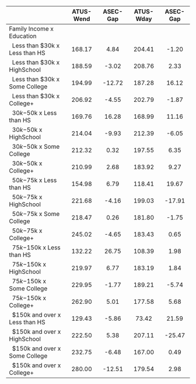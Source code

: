 
|                      |    ATUS-Wend |     ASEC-Gap |    ATUS-Wday |     ASEC-Gap |
| -------------------- | :----------: | :----------: | :----------: | :----------: |
| Family Income x Education |              |              |              |              |
| &nbsp;&nbsp;Less than $30k x Less than HS |       168.17 |         4.84 |       204.41 |        -1.20 |
| &nbsp;&nbsp;Less than $30k x HighSchool |       188.59 |        -3.02 |       208.76 |         2.33 |
| &nbsp;&nbsp;Less than $30k x Some College |       194.99 |       -12.72 |       187.28 |        16.12 |
| &nbsp;&nbsp;Less than $30k x College+ |       206.92 |        -4.55 |       202.79 |        -1.87 |
| &nbsp;&nbsp;$30k-$50k x Less than HS |       169.76 |        16.28 |       168.99 |        11.16 |
| &nbsp;&nbsp;$30k-$50k x HighSchool |       214.04 |        -9.93 |       212.39 |        -6.05 |
| &nbsp;&nbsp;$30k-$50k x Some College |       212.32 |         0.32 |       197.55 |         6.35 |
| &nbsp;&nbsp;$30k-$50k x College+ |       210.99 |         2.68 |       183.92 |         9.27 |
| &nbsp;&nbsp;$50k-$75k x Less than HS |       154.98 |         6.79 |       118.41 |        19.67 |
| &nbsp;&nbsp;$50k-$75k x HighSchool |       221.68 |        -4.16 |       199.03 |       -17.91 |
| &nbsp;&nbsp;$50k-$75k x Some College |       218.47 |         0.26 |       181.80 |        -1.75 |
| &nbsp;&nbsp;$50k-$75k x College+ |       245.02 |        -4.65 |       183.43 |         0.65 |
| &nbsp;&nbsp;$75k-$150k x Less than HS |       132.22 |        26.75 |       108.39 |         1.98 |
| &nbsp;&nbsp;$75k-$150k x HighSchool |       219.97 |         6.77 |       183.19 |         1.84 |
| &nbsp;&nbsp;$75k-$150k x Some College |       229.95 |        -1.77 |       189.21 |        -5.74 |
| &nbsp;&nbsp;$75k-$150k x College+ |       262.90 |         5.01 |       177.58 |         5.68 |
| &nbsp;&nbsp;$150k and over x Less than HS |       129.43 |        -5.86 |        73.42 |        21.59 |
| &nbsp;&nbsp;$150k and over x HighSchool |       222.50 |         5.38 |       207.11 |       -25.47 |
| &nbsp;&nbsp;$150k and over x Some College |       232.75 |        -6.48 |       167.00 |         0.49 |
| &nbsp;&nbsp;$150k and over x College+ |       280.00 |       -12.51 |       179.54 |         2.98 |

